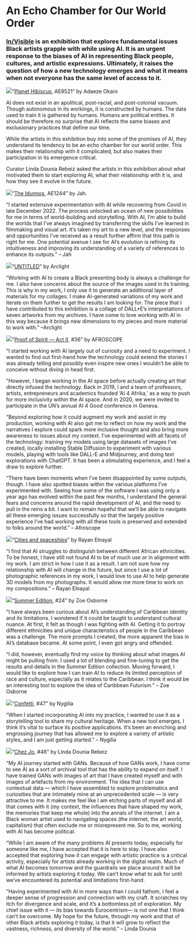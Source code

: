 # An Echo Chamber for Our World Order 

### [In/Visible](https://feralfile.com/exhibitions/in-visible-419) is an exhibition that explores fundamental issues Black artists grapple with while using AI. It is an urgent response to the biases of AI in representing Black people, cultures, and artistic expressions. Ultimately, it raises the question of how a new technology emerges and what it means when not everyone has the same level of access to it.

![](https://hackmd.io/_uploads/rJyVobDD3.jpg)<caption>“[Planet Hibiscus](https://feralfile.com/artworks/planet-hibiscus-ysn?fromExhibition=in-visible-419), AE8521” by Adaeze Okaro</caption>

AI does not exist in an apolitical, post-racial, and post-colonial vacuum. Though autonomous in its workings, it is constructed by humans. The data used to train it is gathered by humans. Humans are political entities. It should be therefore no surprise that AI reflects the same biases and exclusionary practices that define our time. 

While the artists in this exhibition buy into some of the promises of AI, they understand its tendency to be an echo chamber for our world order. This makes their relationship with it complicated, but also makes their participation in its emergence critical. 

Curator Linda Dounia Rebeiz asked the artists in this exhibition about what motivated them to start exploring AI, what their relationship with it is, and how they see it evolve in the future. 

![](https://hackmd.io/_uploads/By3YhbDDn.jpg)<caption>“[The Idunnos](https://feralfile.com/artworks/the-idunnos-hhr?fromExhibition=in-visible-419), AE1244” by Jah.</caption>

“I started extensive experimentation with AI while recovering from Covid in late December 2022. The process unlocked an ocean of new possibilities for me in terms of world-building and storytelling. With AI, I’m able to build the worlds that I’ve always imagined by transferring the skills I’ve learned in filmmaking and visual art. It’s taken my art to a new level, and the responses and opportunities I've received as a result further affirm that this path is right for me. One potential avenue I see for AI’s evolution is refining its intuitiveness and improving its understanding of a variety of references to enhance its outputs.” – Jah

![](https://hackmd.io/_uploads/B1T4TZDvh.jpg)<caption>“[UNTITLED](https://feralfile.com/artworks/untitled-lpa?fromExhibition=in-visible-419)” by Arclight</caption>

“Working with AI to create a Black presenting body is always a challenge for me. I also have concerns about the source of the images used in its training. This is why in my work, I only use it to generate an additional layer of materials for my collages. I make AI-generated variations of my work and iterate on them further to get the results I am looking for. The piece that I have contributed to this exhibition is a collage of DALL•E’s interpretations of seven artworks from my archives. I have come to love working with AI in this way because it brings new dimensions to my pieces and more material to work with.” –Arclight

![](https://hackmd.io/_uploads/ryvkAbwDn.jpg)<caption>“[Proof of Spirit — Act II](https://feralfile.com/artworks/proof-of-spirit-act-ii-jtq?fromExhibition=in-visible-419), #36” by AFROSCOPE</caption>

“I started working with AI largely out of curiosity and a need to experiment. I wanted to find out first-hand how the technology could extend the stories I was already telling and possibly even inspire new ones I wouldn’t be able to conceive without diving in head first. 

“However, I began working in the AI space before actually creating art that directly infused the technology. Back in 2019, I and a team of professors, artists, entrepreneurs and academics founded ‘AI 4 Afrika,’ as a way to push for more inclusivity within the AI space. And in 2020, we were invited to participate in the UN’s annual AI 4 Good conference in Geneva. 

“Beyond exploring how it could augment my work and assist in my production, working with AI also got me to reflect on how my work and the narratives I explore could spark more inclusive thought and also bring more awareness to issues about my context. I’ve experimented with all facets of the technology: training my models using large datasets of images I’ve created, locally installing Stable Diffusion to experiment with various models, playing with tools like DALL-E and Midjourney, and doing text explorations with ChatGPT. It has been a stimulating experience, and I feel a draw to explore further. 

“There have been moments when I’ve been disappointed by some outputs, though. I have also spotted biases within the various platforms I’ve experimented with. Seeing how some of the software I was using only a year ago has evolved within the past few months, I understand the general fears and concerns around the rapid development of AI, and the need to pull in the reins a bit. I want to remain hopeful that we’ll be able to navigate all these emerging issues successfully so that the largely positive experience I’ve had working with all these tools is preserved and extended to folks around the world.” – Afroscope

![](https://hackmd.io/_uploads/Sy2n1Mwvh.jpg)<caption>“[Cities and spaceships](https://feralfile.com/artworks/cities-and-spaceships-knv?fromExhibition=in-visible-419)” by Rayan Elnayal</caption>

“I find that AI struggles to distinguish between different African ethnicities. To be honest, I have still not found AI to be of much use or in alignment with my work. I am strict in how I use it as a result. I am not sure how my relationship with AI will change in the future, but since I use a lot of photographic references in my work, I would love to use AI to help generate 3D models from my photographs. It would allow me more time to work on my compositions.” – Rayan Elnayal 

![](https://hackmd.io/_uploads/HJB5ezDD2.jpg)<caption>“[Summer Edition](https://feralfile.com/artworks/summer-edition-sti?fromExhibition=in-visible-419), #24” by Zoe Osborne</caption>

“I have always been curious about AI’s understanding of Caribbean identity and its limitations. I wondered if it could be taught to understand cultural nuance. At first, it felt as though I was fighting with AI. Getting it to portray different ethnicities and unique characteristics of people in the Caribbean was a challenge. The more prompts I created, the more apparent the bias in AI’s database became. At some point, I even got angry and offended. 

“I did, however, eventually find my voice by thinking about what images AI might be pulling from. I used a lot of blending and fine-tuning to get the results and details in the Summer Edition collection. Moving forward, I would like to explore how I can train AI to reduce its limited perception of race and culture, especially as it relates to the Caribbean. I think it would be an interesting tool to explore the idea of Caribbean Futurism.” – Zoe Osborne

![](https://hackmd.io/_uploads/Hk8xWzvD3.jpg)<caption>“[Confetti](https://feralfile.com/artworks/confetti-fo3?fromExhibition=in-visible-419), #47” by Nygilia</caption>

“When I started incorporating AI into my practice, I wanted to use it as a storytelling tool to share my cultural heritage. When a new tool emerges, I think it’s vital to surface its positive applications. It’s been an enriching and engrossing journey that has allowed me to explore a variety of artistic styles, and I am just getting started.” – Nygilia 

![](https://hackmd.io/_uploads/ByGSGzwP2.jpg)<caption>“[Chez Jo](https://feralfile.com/artworks/chez-jo-ei5?fromExhibition=in-visible-419), #46” by Linda Dounia Rebeiz</caption>

“My AI journey started with GANs. Because of how GANs work, I have come to see AI as a sort of archival tool that has the ability to expand on itself. I have trained GANs with images of art that I have created myself and with images of artefacts from my environment. The idea that I can use contextual data — which I have assembled to explore problematics and curiosities that are intimately mine at an unprecedented scale — is very attractive to me. It makes me feel like I am etching parts of myself and all that comes with it (my context, the influences that have shaped my work, the memories that keep me whole) into the annals of the internet. I am a Black woman artist used to navigating spaces (the internet, the art world, capitalism) that often exclude me or misrepresent me. So to me, working with AI has become political. 

“While I am aware of the many problems AI presents today, especially for someone like me, I have accepted that it is here to stay. I have also accepted that exploring how it can engage with artistic practice is a critical activity, especially for artists already working in the digital realm. Much of what AI becomes tomorrow and the guardrails we place around it will be informed by artists exploring it today. We can’t know what to ask for until we’ve encountered its potential and limitations first-hand. 

“Having experimented with AI in more ways than I could fathom, I feel a deeper sense of progression and connection with my craft. It scratches my itch for divergence and scale, and it’s a bottomless pit of exploration. My chief issue with it — its bias towards Eurocentrism— is not one that I think can’t be overcome. My hope for the future, through my work and that of other Black artists exploring it today, is that it will grow to reflect the vastness, richness, and diversity of the world.” – Linda Dounia
